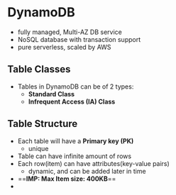 

# DynamoDB

- fully managed, Multi-AZ DB service
- NoSQL database with transaction support
- pure serverless, scaled by AWS


## Table Classes

- Tables in DynamoDB can be of 2 types:
	- **Standard Class**
	- **Infrequent Access (IA) Class**



## Table Structure

- Each table will have a **Primary key (PK)**
	- unique
- Table can have infinite amount of rows
- Each row(item) can have attributes(key-value pairs)
	- dynamic, and can be added later in time
- ==**IMP: Max Item size: 400KB**==
- 

